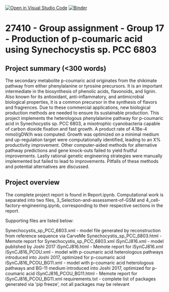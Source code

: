 [![Open in Visual Studio Code](https://classroom.github.com/assets/open-in-vscode-c66648af7eb3fe8bc4f294546bfd86ef473780cde1dea487d3c4ff354943c9ae.svg)](https://classroom.github.com/online_ide?assignment_repo_id=9066812&assignment_repo_type=AssignmentRepo)
[![Binder](https://mybinder.org/badge_logo.svg)](https://mybinder.org/v2/gh/27410/27410-group-assigment-group_17/main)

# 27410 - Group assignment - Group 17 - Production of p-coumaric acid using Synechocystis sp. PCC 6803

## Project summary (<300 words)
The secondary metabolite p-coumaric acid originates from the shikimate pathway from either phenylalanine or tyrosine precursors. It is an important intermediate in the biosynthesis of phenolic acids, flavonoids, and lignin. Also known for its antioxidant, anti-inflammatory, and antimicrobial biological properties, it is a common precursor in the synthesis of flavors and fragrences. Due to these commercial applications, new biological production methods are needed to ensure its sustainable production. This project implements the heterologous phenylalanine pathway for p-coumaric acid in Synechocystis sp. PCC 6803, a mixotrophic cyanobacteria capable of carbon dioxide fixation and fast growth. A product rate of 4.18e-4 mmol/gDW/h was computed. Growth was optimized on a minimal medium and up-regulation target were computationally identified, leading to an X% productivity improvement. Other computer-aided methods for alternative pathway predictions and gene knock-outs failed to yield fruitful improvements. Lastly rational genetic engineering strategies were manually implemented but failed to lead to improvements. Pitfalls of these methods and potential alternatives are discussed.

## Project overview
The complete project report is found in Report.ipynb. Computational work is separated into two files, 3_Selection-and-assessment-of-GSM and 4_cell-factory-engineering.ipynb, corresponding to their respective sections in the report.

Supporting files are listed below:

Synechocystis_sp_PCC_6803.xml - model file generated by reconstruction from reference sequence via CarveMe
Synechocystis_sp_PCC_6803.html - Memote report for Synechocystis_sp_PCC_6803.xml
iSynCJ816.xml - model published by Joshi 2017
iSynCJ816.html - Memote report for iSynCJ816.xml
iSynCJ816_PCOU.xml - model with p-coumaric acid heterologous pathways introduced into Joshi 2017, optimized for p-coumaric acid
iSynCJ816_PCOU_BG11.xml - model with p-coumaric acid heterologous pathways and BG-11 medium introduced into Joshi 2017, optimized for p-coumaric acid
iSynCJ816_PCOU_BG11.html - Memote report for iSynCJ816_PCOU_BG11.xml
requirements.txt - complete list of packages generated via 'pip freeze', not all packages may be relevant

